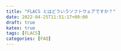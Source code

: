 ```yaml
---
title: "FLACS とはどういうソフトウェアですか？"
date: 2022-04-25T11:51:17+09:00
draft: true
katex: true
tags: [FLACS]
categories: [FAQ]
---
```


